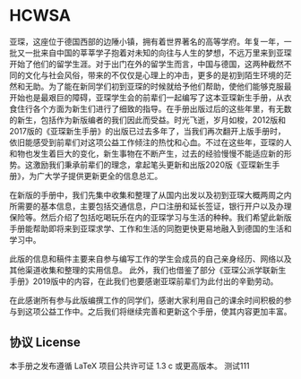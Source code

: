 # HCWSA

亚琛，这座位于德国西部的边陲小镇，拥有着世界著名的高等学府。年复一年，一批又一批来自中国的莘莘学子抱着对未知的向往与人生的梦想，不远万里来到亚琛开始了他们的留学生涯。对于出门在外的留学生而言，中国与德国，这两种截然不同的文化与社会风俗，带来的不仅仅是心理上的冲击，更多的是初到陌生环境的茫然和无助。为了能在新同学们初到亚琛的时候就给予他们帮助，使他们能够克服最开始也是最艰巨的障碍，亚琛学生会的前辈们一起编写了这本亚琛新生手册，从衣食住行各个方面为新生们进行了细致的指导。在手册出版过后的这些年里，有无数的新生，包括作为新版编者的我们因此而受益。时光飞逝，岁月如梭，2012版和2017版的《亚琛新生手册》的出版已过去多年了，当我们再次翻开上版手册时，依旧能感受到前辈们对这项公益工作倾注的热忱和心血。不过在这些年，亚琛的人和物也发生着巨大的变化，新生事物在不断产生，过去的经验慢慢不能适应新的形势。这激励我们秉承前辈们的理念，拿起笔头更新和出版2020版《亚琛新生手册》，为广大学子提供更新更全的信息总汇。

在新版的手册中，我们先集中收集和整理了从国内出发以及初到亚琛大概两周之内所需要的基本信息，主要包括交通信息，户口注册和延长签证，银行开户以及办理保险等。然后介绍了包括吃喝玩乐在内的亚琛学习与生活的种种。我们希望此新版手册能帮助即将来到亚琛求学、工作和生活的同胞更快更易地融入到德国的生活和学习中。

此版的信息和稿件主要来自参与编写工作的学生会成员的自己亲身经历、网络以及其他渠道收集和整理的实用信息。 此外，我们也借鉴了部分《亚琛公派学联新生手册》2019版中的内容，在此我们也要感谢亚琛前辈们为此付出的辛勤劳动。

在此感谢所有参与此版编撰工作的同学们，感谢大家利用自己的课余时间积极的参与到这项公益工作中。之后我们将继续完善和更新这个手册，使其内容更加丰富。

## 协议 License

本手册之发布遵循 LaTeX 项目公共许可证 1.3 c 或更高版本。
测试111
